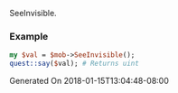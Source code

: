 SeeInvisible.
### Example

```perl
my $val = $mob->SeeInvisible();
quest::say($val); # Returns uint
```


Generated On 2018-01-15T13:04:48-08:00